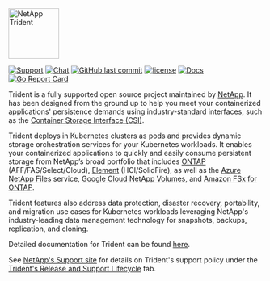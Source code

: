 <img src="logo/trident.png" alt="NetApp Trident" width="100" height="100">

[![Support](https://img.shields.io/badge/support-official-0067C5.svg)](http://mysupport.netapp.com/info/web/ECMLP2619434.html)
[![Chat](https://img.shields.io/badge/chat-slack-4C9689.svg)](http://netapp.io/slack/)
[![GitHub last commit](https://img.shields.io/github/last-commit/netapp/trident.svg)](https://github.com/NetApp/trident/commits)
[![license](https://img.shields.io/github/license/netapp/trident.svg)](LICENSE)
[![Docs](https://img.shields.io/badge/docs-official-0067C5.svg)](https://docs.netapp.com/us-en/trident/index.html)
[![Go Report Card](https://goreportcard.com/badge/github.com/netapp/trident)](https://goreportcard.com/report/github.com/netapp/trident)

Trident is a fully supported open source project maintained by [NetApp](https://www.netapp.com). It has been designed
from the ground up to help you meet your containerized applications' persistence demands using industry-standard
interfaces, such as the [Container Storage Interface (CSI)](https://kubernetes-csi.github.io/docs/introduction.html).

Trident deploys in Kubernetes clusters as pods and provides dynamic storage orchestration services for your Kubernetes workloads. It enables your containerized applications to quickly and easily consume persistent storage from NetApp’s broad portfolio that
includes [ONTAP](https://www.netapp.com/data-management/ontap-data-management-software) (AFF/FAS/Select/Cloud), [Element](https://www.netapp.com/data-management/element-software) (HCI/SolidFire), as well as the [Azure NetApp Files](https://www.netapp.com/azure/azure-netapp-files/)
service, [Google Cloud NetApp Volumes](https://www.netapp.com/google-cloud/netapp-volumes/), and [Amazon FSx for ONTAP](https://www.netapp.com/aws/fsx-ontap/).

Trident features also address data protection, disaster recovery, portability, and migration use cases for 
Kubernetes workloads leveraging NetApp's industry-leading data management technology for snapshots, backups, 
replication, and cloning.

Detailed documentation for Trident can be found [here](https://docs.netapp.com/us-en/trident/index.html).

See [NetApp's Support site](https://mysupport.netapp.com/site/info/version-support) for details on Trident's support policy under the [Trident's Release and Support Lifecycle](https://mysupport.netapp.com/site/info/trident-support) tab.
